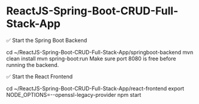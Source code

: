 # ReactJS-Spring-Boot-CRUD-Full-Stack-App 

✅ Start the Spring Boot Backend

cd ~/ReactJS-Spring-Boot-CRUD-Full-Stack-App/springboot-backend
mvn clean install
mvn spring-boot:run
Make sure port 8080 is free before running the backend.

✅ Start the React Frontend

cd ~/ReactJS-Spring-Boot-CRUD-Full-Stack-App/react-frontend
export NODE_OPTIONS=--openssl-legacy-provider
npm start

